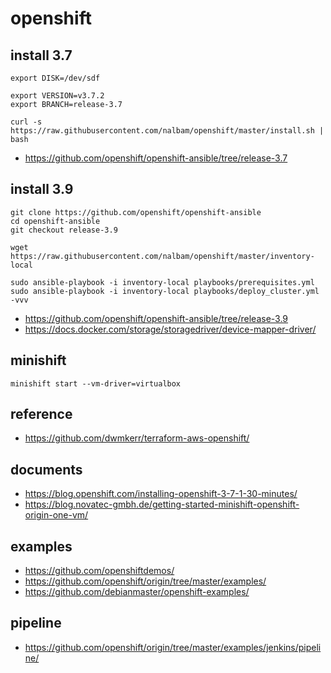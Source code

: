 # openshift

## install 3.7
```
export DISK=/dev/sdf

export VERSION=v3.7.2
export BRANCH=release-3.7

curl -s https://raw.githubusercontent.com/nalbam/openshift/master/install.sh | bash
```
 * https://github.com/openshift/openshift-ansible/tree/release-3.7

## install 3.9
```
git clone https://github.com/openshift/openshift-ansible
cd openshift-ansible
git checkout release-3.9

wget https://raw.githubusercontent.com/nalbam/openshift/master/inventory-local

sudo ansible-playbook -i inventory-local playbooks/prerequisites.yml
sudo ansible-playbook -i inventory-local playbooks/deploy_cluster.yml -vvv
```
 * https://github.com/openshift/openshift-ansible/tree/release-3.9
 * https://docs.docker.com/storage/storagedriver/device-mapper-driver/

## minishift
```
minishift start --vm-driver=virtualbox
```

## reference
* https://github.com/dwmkerr/terraform-aws-openshift/

## documents
* https://blog.openshift.com/installing-openshift-3-7-1-30-minutes/
* https://blog.novatec-gmbh.de/getting-started-minishift-openshift-origin-one-vm/

## examples
* https://github.com/openshiftdemos/
* https://github.com/openshift/origin/tree/master/examples/
* https://github.com/debianmaster/openshift-examples/

## pipeline
* https://github.com/openshift/origin/tree/master/examples/jenkins/pipeline/
